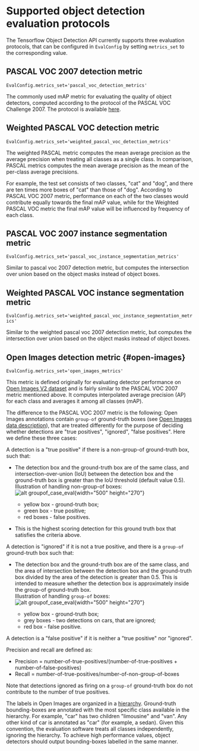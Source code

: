 # Supported object detection evaluation protocols

The Tensorflow Object Detection API currently supports three evaluation protocols,
that can be configured in `EvalConfig` by setting `metrics_set` to the
corresponding value.

## PASCAL VOC 2007 detection metric

`EvalConfig.metrics_set='pascal_voc_detection_metrics'`

The commonly used mAP metric for evaluating the quality of object detectors, computed according to the protocol of the PASCAL VOC Challenge 2007.
The protocol is available [here](http://host.robots.ox.ac.uk/pascal/VOC/voc2007/devkit_doc_07-Jun-2007.pdf).

## Weighted PASCAL VOC detection metric

`EvalConfig.metrics_set='weighted_pascal_voc_detection_metrics'`

The weighted PASCAL metric computes the mean average precision as the average
precision when treating all classes as a single class. In comparison,
PASCAL metrics computes the mean average precision as the mean of the
per-class average precisions.

For example, the test set consists of two classes, "cat" and "dog", and there are ten times more boxes of "cat" than those of "dog".
According to PASCAL VOC 2007 metric, performance on each of the two classes would contribute equally towards the final mAP value,
while for the Weighted PASCAL VOC metric the final mAP value will be influenced by frequency of each class.

## PASCAL VOC 2007 instance segmentation metric

`EvalConfig.metrics_set='pascal_voc_instance_segmentation_metrics'`

Similar to pascal voc 2007 detection metric, but computes the intersection over
union based on the object masks instead of object boxes.

## Weighted PASCAL VOC instance segmentation metric 

`EvalConfig.metrics_set='weighted_pascal_voc_instance_segmentation_metrics'`

Similar to the weighted pascal voc 2007 detection metric, but computes the
intersection over union based on the object masks instead of object boxes.

## Open Images detection metric {#open-images}

`EvalConfig.metrics_set='open_images_metrics'`

This metric is defined originally for evaluating detector performance on [Open Images V2 dataset](https://github.com/openimages/dataset)
and is fairly similar to the PASCAL VOC 2007 metric mentioned above.
It computes interpolated average precision (AP) for each class and averages it among all classes (mAP).

The difference to the PASCAL VOC 2007 metric is the following: Open Images
annotations contain `group-of` ground-truth boxes (see [Open Images data
description](https://github.com/openimages/dataset#annotations-human-bboxcsv)),
that are treated differently for the purpose of deciding whether detections are
"true positives", "ignored", "false positives". Here we define these three
cases:

A detection is a "true positive" if there is a non-group-of ground-truth box,
such that:

*   The detection box and the ground-truth box are of the same class, and
    intersection-over-union (IoU) between the detection box and the ground-truth
    box is greater than the IoU threshold (default value 0.5). \
    Illustration of handling non-group-of boxes: \
    ![alt
    groupof_case_eval](img/nongroupof_case_eval.png "illustration of handling non-group-of boxes: yellow box - ground truth bounding box; green box - true positive; red box - false positives."){width="500" height="270"}

    *   yellow box - ground-truth box;
    *   green box - true positive;
    *   red boxes - false positives.

*   This is the highest scoring detection for this ground truth box that
    satisfies the criteria above.

A detection is "ignored" if it is not a true positive, and there is a `group-of`
ground-truth box such that:

*   The detection box and the ground-truth box are of the same class, and the
    area of intersection between the detection box and the ground-truth box
    divided by the area of the detection is greater than 0.5. This is intended
    to measure whether the detection box is approximately inside the group-of
    ground-truth box. \
    Illustration of handling `group-of` boxes: \
    ![alt
    groupof_case_eval](img/groupof_case_eval.png "illustration of handling group-of boxes: yellow box - ground truth bounding box; grey boxes - two detections of cars, that are ignored; red box - false positive."){width="500" height="270"}

    *   yellow box - ground-truth box;
    *   grey boxes - two detections on cars, that are ignored;
    *   red box - false positive.

A detection is a "false positive" if it is neither a "true positive" nor
"ignored".

Precision and recall are defined as:

* Precision = number-of-true-positives/(number-of-true-positives + number-of-false-positives)
* Recall = number-of-true-positives/number-of-non-group-of-boxes

Note that detections ignored as firing on a `group-of` ground-truth box do not
contribute to the number of true positives.

The labels in Open Images are organized in a
[hierarchy](https://storage.googleapis.com/openimages/2017_07/bbox_labels_vis/bbox_labels_vis.html).
Ground-truth bounding-boxes are annotated with the most specific class available
in the hierarchy. For example, "car" has two children "limousine" and "van". Any
other kind of car is annotated as "car" (for example, a sedan). Given this
convention, the evaluation software treats all classes independently, ignoring
the hierarchy. To achieve high performance values, object detectors should
output bounding-boxes labelled in the same manner.
